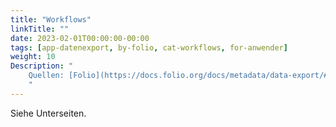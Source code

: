 ```yaml
---
title: "Workflows"
linkTitle: ""
date: 2023-02-01T00:00:00-00:00
tags: [app-datenexport, by-folio, cat-workflows, for-anwender]
weight: 10
Description: "
    Quellen: [Folio](https://docs.folio.org/docs/metadata/data-export/#quick-exports) & [GBV](https://info.gbv.de/pages/viewpage.action?pageId=846266408)
    "
---
```


Siehe Unterseiten.
